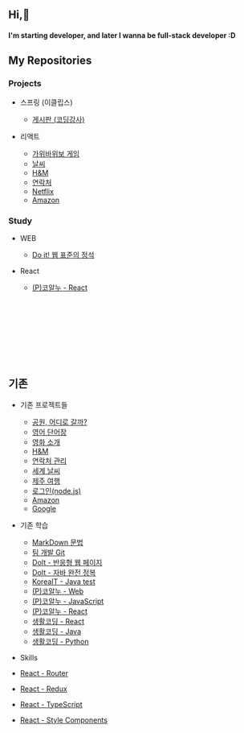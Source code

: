 ## Hi,👋
#### I'm starting developer, and later I wanna be full-stack developer :D


## My Repositories
### Projects
- 스프링 (이클립스)
  - [게시판 (코딩강사)](https://github.com/min2oyo/codinggangsa-board)

- 리액트
  - [가위바위보 게임](https://github.com/min2oyo/noona-react-rps)
  - [날씨](https://github.com/min2oyo/noona-react-weather)
  - [H&M](https://github.com/min2oyo/noona-react-hnm)
  - [연락처](https://github.com/min2oyo/noona-react-phonebook)
  - [Netflix](https://github.com/min2oyo/legobitna-react-netflix)
  - [Amazon](https://github.com/min2oyo/reactbacksu-amazon)

### Study
- WEB
  - [Do it! 웹 표준의 정석](https://github.com/min2oyo/Eun-Sook-Kim-web)

- React
  - [(P)코알누 - React](https://github.com/min2oyo/noona-react)
<br><br><br><br><br><br><br><br><br>


## 기존
- 기존 프로젝트들
  - [공원, 어디로 갈까?](https://github.com/Couch-Coders/7th-park-fe)
  - [영어 단어장](https://github.com/min2oyo/voca)
  - [영화 소개](https://github.com/min2oyo/movies)
  - [H&M](https://github.com/min2oyo/hnm)
  - [연락처 관리](https://github.com/min2oyo/phonebook)
  - [세계 날씨](https://github.com/min2oyo/world-weather)
  - [제주 여행](https://github.com/min2oyo/dream-jeju)
  - [로그인(node.js)](https://github.com/min2oyo/login-lecture)
  - [Amazon](https://github.com/min2oyo/amazon)
  - [Google](https://github.com/min2oyo/google)


- 기존 학습
  - [MarkDown 문법](https://github.com/min2oyo/markdown)
  - [팀 개발 Git](https://github.com/min2oyo/iTshirt)
  - [DoIt - 반응형 웹 페이지](https://github.com/min2oyo/doit-web-responsive)
  - [DoIt - 자바 완전 정복](https://github.com/min2oyo/java-complete-conquest)
  - [KoreaIT - Java test](https://github.com/min2oyo/java-answer)
  - [(P)코알누 - Web](https://github.com/min2oyo/noona-web)
  - [(P)코알누 - JavaScript](https://github.com/min2oyo/noona-js)
  - [(P)코알누 - React](https://github.com/min2oyo/noona-react-old)
  - [생활코딩 - React](https://github.com/min2oyo/egoing-react)
  - [생활코딩 - Java](https://github.com/min2oyo/egoing-java)
  - [생활코딩 - Python](https://github.com/min2oyo/egoing-python)

-  Skills
  - [React - Router](https://github.com/min2oyo/noona-react-router)
  - [React - Redux](https://github.com/min2oyo/noona-react-redux)
  - [React - TypeScript](https://github.com/min2oyo/angma-react-typescript)
  - [React - Style Components](https://github.com/min2oyo/nomad-style-components)



<!--
**min2oyo/min2oyo** is a ✨ _special_ ✨ repository because its `README.md` (this file) appears on your GitHub profile.

Here are some ideas to get you started:

- 🔭 I’m currently working on ...
- 🌱 I’m currently learning ...
- 👯 I’m looking to collaborate on ...
- 🤔 I’m looking for help with ...
- 💬 Ask me about ...
- 📫 How to reach me: ...
- 😄 Pronouns: ...
- ⚡ Fun fact: ...
-->
